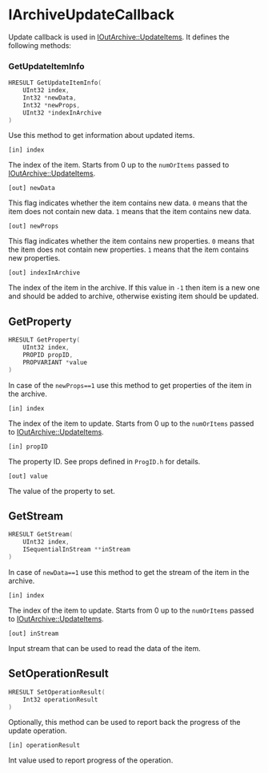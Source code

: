 # IArchiveUpdateCallback

Update callback is used in [IOutArchive::UpdateItems](./plugin-api-outarc.md#updateitems). It defines the following methods:


### GetUpdateItemInfo

```C++
HRESULT GetUpdateItemInfo(
    UInt32 index,
    Int32 *newData,
    Int32 *newProps,
    UInt32 *indexInArchive
)
```

Use this method to get information about updated items.

`[in] index`

The index of the item. Starts from 0 up to the `numOrItems` passed to [IOutArchive::UpdateItems](./plugin-api-outarc.md#updateitems).

`[out] newData`

This flag indicates whether the item contains new data. `0` means that the item does not contain new data. `1` means that the item contains new data.

`[out] newProps`

This flag indicates whether the item contains new properties. `0` means that the item does not contain new properties. `1` means that the item contains new properties.

`[out] indexInArchive`

The index of the item in the archive. If this value in `-1` then item is a new one and should be added to archive, otherwise existing item should be updated.

## GetProperty
```C++
HRESULT GetProperty(
    UInt32 index,
    PROPID propID,
    PROPVARIANT *value
)
```

In case of the `newProps==1` use this method to get properties of the item in the archive.

`[in] index`

The index of the item to update. Starts from 0 up to the `numOrItems` passed to [IOutArchive::UpdateItems](./plugin-api-outarc.md#updateitems).

`[in] propID`

The property ID. See props defined in `ProgID.h` for details.

`[out] value`

The value of the property to set.

## GetStream
```C++
HRESULT GetStream(
    UInt32 index,
    ISequentialInStream **inStream
)
```

In case of `newData==1` use this method to get the stream of the item in the archive.

`[in] index`

The index of the item to update. Starts from 0 up to the `numOrItems` passed to [IOutArchive::UpdateItems](./plugin-api-outarc.md#updateitems).

`[out] inStream`

Input stream that can be used to read the data of the item.

## SetOperationResult
```C++
HRESULT SetOperationResult(
    Int32 operationResult
)
```

Optionally, this method can be used to report back the progress of the update operation.

`[in] operationResult`

Int value used to report progress of the operation.
